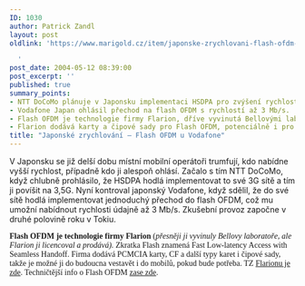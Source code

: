 ```yaml
---
ID: 1030
author: Patrick Zandl
layout: post
oldlink: 'https://www.marigold.cz/item/japonske-zrychlovani-flash-ofdm-u-vodafone

  '
post_date: 2004-05-12 08:39:00
post_excerpt: ''
published: true
summary_points:
- NTT DoCoMo plánuje v Japonsku implementaci HSDPA pro zvýšení rychlosti 3G sítí.
- Vodafone Japan ohlásil přechod na flash OFDM s rychlostí až 3 Mb/s.
- Flash OFDM je technologie firmy Flarion, dříve vyvinutá Bellovými laboratořemi.
- Flarion dodává karty a čipové sady pro Flash OFDM, potenciálně i pro mobily.
title: "Japonské zrychlování – Flash OFDM u Vodafone"
---
```


<p>
V Japonsku se již delší dobu místní mobilní operátoři trumfují, kdo nabídne vyšší rychlost, případně kdo ji alespoň ohlásí. Začalo s tím NTT DoCoMo, když chlubně prohlásilo, že HSDPA hodlá implementovat to své 3G sítě a tím ji povíšit na 3,5G. Nyní kontroval japonský Vodafone, když sdělil, že do své sítě hodlá implementovat jednoduchý přechod do flash OFDM, což mu umožní nabídnout rychlosti údajně až 3 Mb/s. Zkušební provoz započne v druhé polovině roku v Tokiu. </p>

<p>
<FONT face=Times><STRONG>Flash OFDM je technologie firmy Flarion </STRONG>(<EM>přesněji ji vyvinuly Bellovy laboratoře, ale Flarion ji licencoval a prodává).</EM> Zkratka Flash znamená Fast Low-latency Access with Seamless Handoff.&#160;Firma dodává PCMCIA karty, CF a další typy karet i čipové sady, takže je možné ji do budoucna vestavět i do mobilů, pokud bude potřeba. TZ <A href="http://www.flarion.com/news/pr_2004/050604.asp" target=_blank>Flarionu je zde</A>. Techničtější info o Flash OFDM <A href="http://www.flarion.com/products/default.asp" target=_blank>zase zde</A>.</FONT></p>